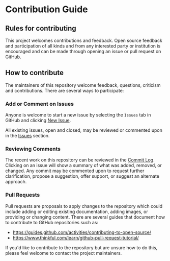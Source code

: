 # Contribution Guide

## Rules for contributing

This project welcomes contributions and feedback. Open source feedback and participation of all kinds and from any interested party or institution is encouraged and can be made through opening an issue or pull request on GitHub.

## How to contribute

The maintainers of this repository welcome feedback, questions, criticism and contributions. There are several ways to participate:

### Add or Comment on Issues

Anyone is welcome to start a new issue by selecting the `Issues` tab in GitHub and clicking [New Issue](https://github.com/amiaopensource/vrecord/issues/new).

All existing issues, open and closed, may be reviewed or commented upon in the [Issues](https://github.com/amiaopensource/vrecord/issues?utf8=%E2%9C%93&q=is%3Aissue) section.

### Reviewing Comments

The recent work on this repository can be reviewed in the [Commit Log](https://github.com/amiaopensource/vrecord/commits/master). Clicking on an issue will show a summary of what was added, removed, or changed. Any commit may be commented upon to request further clarification, propose a suggestion, offer support, or suggest an alternate approach.

### Pull Requests

Pull requests are proposals to apply changes to the repository which could include adding or editing existing documentation, adding images, or providing or changing content. There are several guides that document how to contribute to GitHub repositories such as:

- https://guides.github.com/activities/contributing-to-open-source/
- https://www.thinkful.com/learn/github-pull-request-tutorial/

If you'd like to contribute to the repository but are unsure how to do this, please feel welcome to contact the project maintainers.
